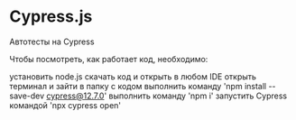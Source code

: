 # Cypress.js
Автотесты на Cypress

Чтобы посмотреть, как работает код, необходимо:

установить node.js
скачать код и открыть в любом IDE
открыть терминал и зайти в папку с кодом
выполнить команду 'npm install --save-dev cypress@12.7.0'
выполнить команду 'npm i'
запустить Cypress командой 'npx cypress open'
